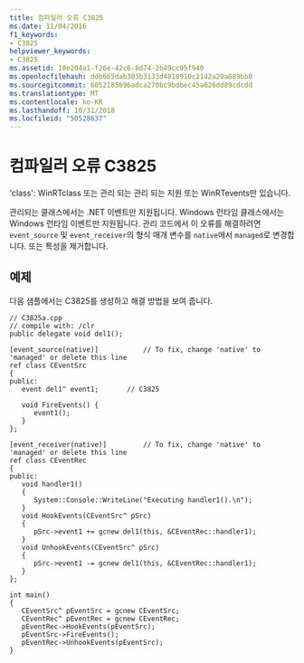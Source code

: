 ```yaml
---
title: 컴파일러 오류 C3825
ms.date: 11/04/2016
f1_keywords:
- C3825
helpviewer_keywords:
- C3825
ms.assetid: 18e204a1-f26e-42c6-8d74-2b49cc95f940
ms.openlocfilehash: ddb665dab303b3133d4018910c2142a20a889bb0
ms.sourcegitcommit: 6052185696adca270bc9bdbec45a626dd89cdcdd
ms.translationtype: MT
ms.contentlocale: ko-KR
ms.lasthandoff: 10/31/2018
ms.locfileid: "50528637"
---
```

# <a name="compiler-error-c3825"></a>컴파일러 오류 C3825

'class': WinRTclass 또는 관리 되는 관리 되는 지원 또는 WinRTevents만 있습니다.

관리되는 클래스에서는 .NET 이벤트만 지원됩니다. Windows 런타임 클래스에서는 Windows 런타임 이벤트만 지원됩니다. 관리 코드에서 이 오류를 해결하려면 `event_source` 및 `event_receiver`의 형식 매개 변수를 `native`에서 `managed`로 변경합니다. 또는 특성을 제거합니다.

## <a name="example"></a>예제

다음 샘플에서는 C3825를 생성하고 해결 방법을 보여 줍니다.

```
// C3825a.cpp
// compile with: /clr
public delegate void del1();

[event_source(native)]           // To fix, change 'native' to 'managed' or delete this line
ref class CEventSrc
{
public:
   event del1^ event1;       // C3825

   void FireEvents() {
      event1();
   }
};

[event_receiver(native)]         // To fix, change 'native' to 'managed' or delete this line
ref class CEventRec
{
public:
   void handler1()
   {
      System::Console::WriteLine("Executing handler1().\n");
   }
   void HookEvents(CEventSrc^ pSrc)
   {
      pSrc->event1 += gcnew del1(this, &CEventRec::handler1);
   }
   void UnhookEvents(CEventSrc^ pSrc)
   {
      pSrc->event1 -= gcnew del1(this, &CEventRec::handler1);
   }
};

int main()
{
   CEventSrc^ pEventSrc = gcnew CEventSrc;
   CEventRec^ pEventRec = gcnew CEventRec;
   pEventRec->HookEvents(pEventSrc);
   pEventSrc->FireEvents();
   pEventRec->UnhookEvents(pEventSrc);
}
```
